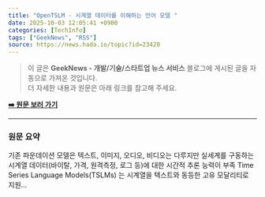 ```yaml
---
title: "OpenTSLM - 시계열 데이터를 이해하는 언어 모델 "
date: 2025-10-03 12:05:41 +0900
categories: [TechInfo]
tags: ["GeekNews", "RSS"]
source: https://news.hada.io/topic?id=23420
---
```

> 이 글은 **GeekNews - 개발/기술/스타트업 뉴스 서비스** 블로그에 게시된 글을 자동으로 가져온 것입니다. <br>
> 더 자세한 내용과 원문은 아래 링크를 참고해 주세요.

[**➡️ 원문 보러 가기**](https://news.hada.io/topic?id=23420)

---

### 원문 요약
기존 파운데이션 모델은 텍스트, 이미지, 오디오, 비디오는 다루지만 실세계를 구동하는 시계열 데이터(바이탈, 가격, 원격측정, 로그 등)에 대한 시간적 추론 능력이 부족   Time Series Language Models(TSLMs) 는 시계열을 텍스트와 동등한 고유 모달리티로 지원...
